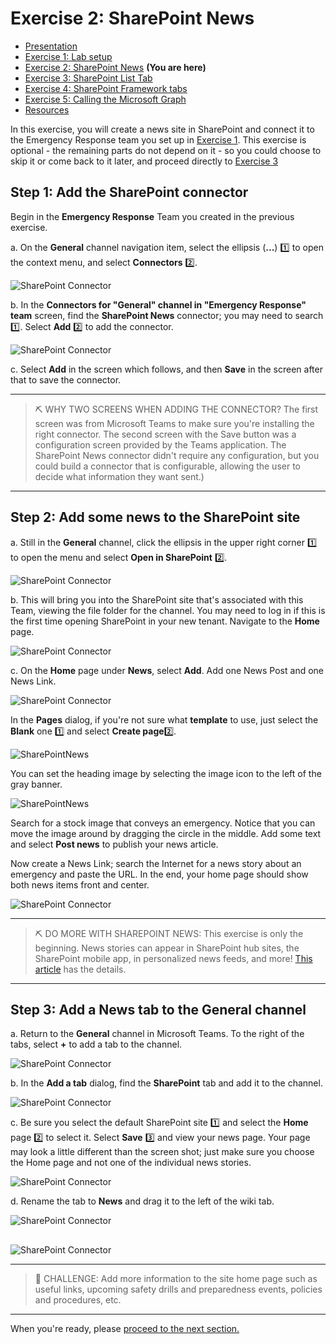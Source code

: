 # Exercise 2: SharePoint News

 * [Presentation](../Presentation.md)
 * [Exercise 1: Lab setup](Part1.md)
 * [Exercise 2: SharePoint News](Part2.md) **(You are here)**
 * [Exercise 3: SharePoint List Tab](Part3.md)
 * [Exercise 4: SharePoint Framework tabs](Part4.md)
 * [Exercise 5: Calling the Microsoft Graph](Part5.md)
 * [Resources](Resources.md)

In this exercise, you will create a news site in SharePoint and connect it to the Emergency Response team you set up in [Exercise 1](Part1.md). This exercise is optional - the remaining parts do not depend on it - so you could choose to skip it or come back to it later, and proceed directly to [Exercise 3](Part3.md)

## Step 1: Add the SharePoint connector

Begin in the **Emergency Response** Team you created in the previous exercise.

a. On the **General** channel navigation item, select the ellipsis (**...**) 1️⃣ to open the context menu, and select **Connectors** 2️⃣.

![SharePoint Connector](images/Part2-SPConnector01.png)

b. In the **Connectors for "General" channel in "Emergency Response" team** screen, find the **SharePoint News** connector; you may need to search 1️⃣. Select **Add** 2️⃣ to add the connector.

![SharePoint Connector](images/Part2-SPConnector02.png)

c. Select **Add** in the screen which follows, and then **Save** in the screen after that to save the connector.

---
> ⛏️ WHY TWO SCREENS WHEN ADDING THE CONNECTOR? The first screen was from Microsoft Teams to make sure you're installing the right connector. The second screen with the Save button was a configuration screen provided by the Teams application. The SharePoint News connector didn't require any configuration, but you could build a connector that is configurable, allowing the user to decide what information they want sent.)

---

## Step 2: Add some news to the SharePoint site

a. Still in the **General** channel, click the ellipsis in the upper right corner 1️⃣ to open the menu and select **Open in SharePoint** 2️⃣. 

![SharePoint Connector](images/Part2-SPConnector06.png)

b. This will bring you into the SharePoint site that's associated with this Team, viewing the file folder for the channel. You may need to log in if this is the first time opening SharePoint in your new tenant. Navigate to the **Home** page.

![SharePoint Connector](images/Part2-SPConnector07.png)

c. On the **Home** page under **News**, select **Add**. Add one News Post and one News Link.

![SharePoint Connector](images/Part2-SPConnector08.png)

In the **Pages** dialog, if you're not sure what **template** to use, just select the **Blank** one 1️⃣ and select **Create page**2️⃣.

![SharePointNews](images/NewsHeading1.png)

You can set the heading image by selecting the image icon to the left of the gray banner. 

![SharePointNews](images/NewsHeading2.png)

Search for a stock image that conveys an emergency. Notice that you can move the image around by dragging the circle in the middle. Add some text and select **Post news** to publish your news article.


Now create a News Link; search the Internet for a news story about an emergency and paste the URL. In the end, your home page should show both news items front and center.

![SharePoint Connector](images/Part2-SPConnector09.png)

---
> ⛏️ DO MORE WITH  SHAREPOINT NEWS: This exercise is only the beginning. News stories can appear in SharePoint hub sites, the SharePoint mobile app, in personalized news feeds, and more! [This article](https://support.microsoft.com/office/create-and-share-news-on-your-sharepoint-sites-495f8f1a-3bef-4045-b33a-55e5abe7aed7?WT.mc_id=M365-github-rogerman) has the details.

---

## Step 3: Add a News tab to the General channel

a. Return to the **General** channel in Microsoft Teams. To the right of the tabs, select **+** to add a tab to the channel.

![SharePoint Connector](images/Part2-SPConnector10.png)

b. In the **Add a tab** dialog, find the **SharePoint** tab and add it to the channel.

![SharePoint Connector](images/Part2-SPConnector11.png)

c. Be sure you select the default SharePoint site 1️⃣ and select the **Home** page 2️⃣ to select it. Select **Save** 3️⃣ and view your news page. Your page may look a little different than the screen shot; just make sure you choose the Home page and not one of the individual news stories.

![SharePoint Connector](images/Part2-SPConnector12.png)

d. Rename the tab to **News** and drag it to the left of the wiki tab.

![SharePoint Connector](images/Part2-SPConnector13.png)

##

![SharePoint Connector](images/Part2-SPConnector14.png)

---
> 🏁 CHALLENGE: Add more information to the site home page such as useful links, upcoming safety drills and preparedness events, policies and procedures, etc.

---


When you're ready, please [proceed to the next section.](Part3.md)
